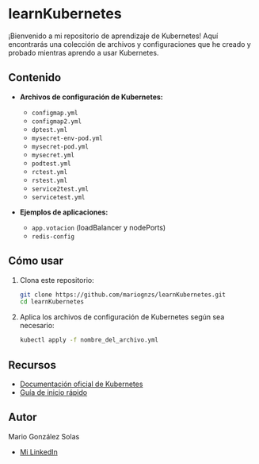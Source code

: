 # learnKubernetes

¡Bienvenido a mi repositorio de aprendizaje de Kubernetes! Aquí encontrarás una colección de archivos y configuraciones que he creado y probado mientras aprendo a usar Kubernetes.

## Contenido

- **Archivos de configuración de Kubernetes:**
  - `configmap.yml`
  - `configmap2.yml`
  - `dptest.yml`
  - `mysecret-env-pod.yml`
  - `mysecret-pod.yml`
  - `mysecret.yml`
  - `podtest.yml`
  - `rctest.yml`
  - `rstest.yml`
  - `service2test.yml`
  - `servicetest.yml`

- **Ejemplos de aplicaciones:**
  - `app.votacion` (loadBalancer y nodePorts)
  - `redis-config`

## Cómo usar

1. Clona este repositorio:

   ```sh
   git clone https://github.com/mariognzs/learnKubernetes.git
   cd learnKubernetes
   ```

2. Aplica los archivos de configuración de Kubernetes según sea necesario:

   ```sh
   kubectl apply -f nombre_del_archivo.yml
   ```

## Recursos

- [Documentación oficial de Kubernetes](https://kubernetes.io/docs/home/)
- [Guía de inicio rápido](https://kubernetes.io/docs/tutorials/kubernetes-basics/)

## Autor

Mario González Solas
- [Mi LinkedIn](https://www.linkedin.com/in/mario-gonz%C3%A1lez-solas/)

